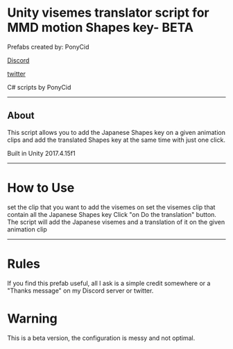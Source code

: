 # Unity visemes translator script for MMD motion Shapes key- BETA

Prefabs created by: PonyCid

[Discord](https://discord.gg/q8MNVqM)

[twitter](https://twitter.com/PonyCid)



C# scripts by PonyCid

----------
## About

This script allows you to add the Japanese Shapes key on a given animation clips 
and add the translated Shapes key at the same time with just one click.


Built in Unity 2017.4.15f1


----------

# How to Use
 set the clip that you want to add the visemes on
 set the visemes clip that contain all the Japanese Shapes key
 Click "on Do the translation" button.
 The script will add the Japanese visemes and a translation of it on the given animation clip 


-----------------------------------------------------

# Rules
If you find this prefab useful, all I ask is a simple credit somewhere or a "Thanks message" on my Discord server or twitter.

# Warning
This is a beta version, the configuration is messy and not optimal.


